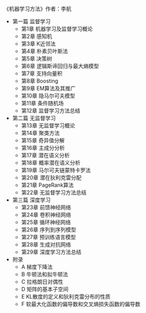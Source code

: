 

《机器学习方法》作者：李航


- 第一篇 监督学习
  - 第1章 机器学习及监督学习概论
  - 第2章 感知机
  - 第3章 K近邻法
  - 第4章 朴素贝叶斯法
  - 第5章 决策树
  - 第6章 逻辑斯谛回归与最大熵模型
  - 第7章 支持向量积
  - 第8章 Boosting
  - 第9章 EM算法及其推广
  - 第10章 隐马尔可夫模型
  - 第11章 条件随机场
  - 第12章 监督学习方法总结
- 第二篇 无监督学习
  - 第13章 无监督学习概论
  - 第14章 聚类方法
  - 第15章 奇异值分解
  - 第16章 主成分分析
  - 第17章 潜在语义分析
  - 第18章 概率潜在语义分析
  - 第19章 马尔可夫链蒙特卡罗法
  - 第20章 潜在狄利克雷分配
  - 第21章 PageRank算法
  - 第22章 无监督学习方法总结
- 第三篇 深度学习
  - 第23章 前馈神经网络
  - 第24章 卷积神经网络
  - 第25章 循环神经网络
  - 第26章 序列到序列模型
  - 第27章 预训练语言模型
  - 第28章 生成对抗网络
  - 第29章 深度学习方法总结
- 附录
  - A 梯度下降法
  - B 牛顿法和拟牛顿法
  - C 拉格朗日对偶性
  - D 矩阵的基本子空间
  - E KL散度的定义和狄利克雷分布的性质
  - F 软最大化函数的偏导数和交叉熵损失函数的偏导数
